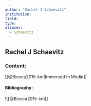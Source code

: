 ```yaml
---
author: "Rachel J Schaevitz"
institution:
field:
type:
aliases:
  - Schaevitz
---
```


## Rachel J Schaevitz

### Content:
[[@Biocca2015-km|Immersed In Media]]

#### Bibliography:

![[@Biocca2015-km]]